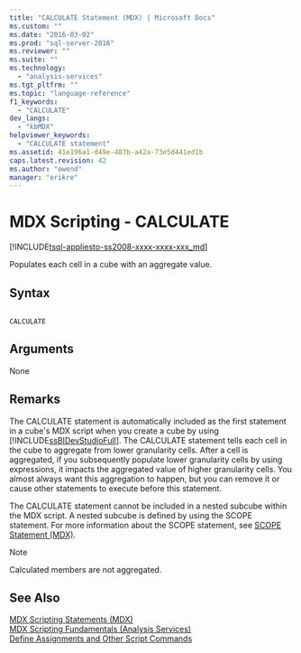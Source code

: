 ```yaml
---
title: "CALCULATE Statement (MDX) | Microsoft Docs"
ms.custom: ""
ms.date: "2016-03-02"
ms.prod: "sql-server-2016"
ms.reviewer: ""
ms.suite: ""
ms.technology: 
  - "analysis-services"
ms.tgt_pltfrm: ""
ms.topic: "language-reference"
f1_keywords: 
  - "CALCULATE"
dev_langs: 
  - "kbMDX"
helpviewer_keywords: 
  - "CALCULATE statement"
ms.assetid: 41e196a1-d49e-487b-a42a-73e5d441ed1b
caps.latest.revision: 42
ms.author: "owend"
manager: "erikre"
---
```

# MDX Scripting - CALCULATE
[!INCLUDE[tsql-appliesto-ss2008-xxxx-xxxx-xxx_md](../database-engine/configure/windows/includes/tsql-appliesto-ss2008-xxxx-xxxx-xxx-md.md)]

  Populates each cell in a cube with an aggregate value.  
  
## Syntax  
  
```  
  
CALCULATE  
```  
  
## Arguments  
 None  
  
## Remarks  
 The CALCULATE statement is automatically included as the first statement in a cube's MDX script when you create a cube by using [!INCLUDE[ssBIDevStudioFull](../analysis-services/includes/ssbidevstudiofull-md.md)]. The CALCULATE statement tells each cell in the cube to aggregate from lower granularity cells. After a cell is aggregated, if you subsequently populate lower granularity cells by using expressions, it impacts the aggregated value of higher granularity cells. You almost always want this aggregation to happen, but you can remove it or cause other statements to execute before this statement.  
  
 The CALCULATE statement cannot be included in a nested subcube within the MDX script. A nested subcube is defined by using the SCOPE statement. For more information about the SCOPE statement, see [SCOPE Statement &#40;MDX&#41;](../mdx/mdx-scripting-scope.md).  
  
> [!NOTE]  
>  Calculated members are not aggregated.  
  
## See Also  
 [MDX Scripting Statements &#40;MDX&#41;](../mdx/mdx-scripting-statements-mdx.md)   
 [MDX Scripting Fundamentals &#40;Analysis Services&#41;](../analysis-services/multidimensional-models/mdx/mdx-scripting-fundamentals-analysis-services.md)   
 [Define Assignments and Other Script Commands](../analysis-services/multidimensional-models/define-assignments-and-other-script-commands.md)  
  
  
